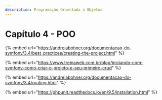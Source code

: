 ```yaml
---
description: Programação Orientada a Objetos
---
```


# Capítulo 4 - POO

{% embed url="https://andreiabohner.org/documentacao-do-symfony/3.4/best_practices/creating-the-project.html" %}

{% embed url="https://www.treinaweb.com.br/blog/iniciando-com-symfony-como-criar-o-projeto-e-seu-primeiro-crud" %}

{% embed url="https://andreiabohner.org/documentacao-do-symfony/3.4/routing.html" %}

{% embed url="https://phpunit.readthedocs.io/en/9.5/installation.html" %}
